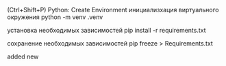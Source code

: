  (Ctrl+Shift+P) Python: Create Environment
инициализхация виртуального окружения
python -m venv .venv

установка необходимых зависимостей
pip install -r requirements.txt

сохранение необходимых зависимостей
pip freeze > Requirements.txt

added new
